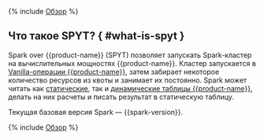 {% include [Обзор](../../../_includes/user-guide/data-processing/spyt/overview-p1.md) %}

## Что такое SPYT? { #what-is-spyt }

Spark over {{product-name}} (SPYT) позволяет запускать Spark-кластер на вычислительных мощностях {{product-name}}. Кластер запускается в [Vanilla-операции {{product-name}}](../../../user-guide/data-processing/operations/vanilla.md), затем забирает некоторое количество ресурсов из квоты и занимает их постоянно. Spark может читать как [статические](../../storage/static-tables.md), так и [динамические таблицы {{product-name}}](../../dynamic-tables/overview.md), делать на них расчеты и писать результат в статическую таблицу.

Текущая базовая версия Spark — {{spark-version}}.

{% include [Обзор](../../../_includes/user-guide/data-processing/spyt/overview-p2.md) %}
